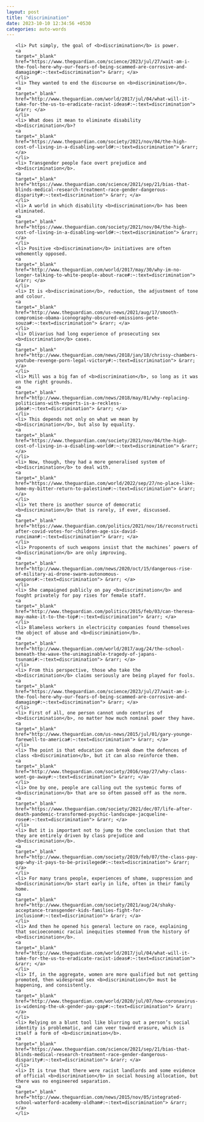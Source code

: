 ```yaml
---
layout: post
title: "discrimination"
date: 2023-10-10 12:34:56 +0530
categories: auto-words
---
```

<ol>

    <li> Put simply, the goal of <b>discrimination</b> is power.
    <a 
    target="_blank" 
    href="https://www.theguardian.com/science/2023/jul/27/wait-am-i-the-fool-here-why-our-fears-of-being-scammed-are-corrosive-and-damaging#:~:text=discrimination"> &rarr; </a>
    </li>
    <li> They wanted to end the discourse on <b>discrimination</b>.
    <a 
    target="_blank" 
    href="http://www.theguardian.com/world/2017/jul/04/what-will-it-take-for-the-us-to-eradicate-racist-ideas#:~:text=discrimination"> &rarr; </a>
    </li>
    <li> What does it mean to eliminate disability <b>discrimination</b>?
    <a 
    target="_blank" 
    href="https://www.theguardian.com/society/2021/nov/04/the-high-cost-of-living-in-a-disabling-world#:~:text=discrimination"> &rarr; </a>
    </li>
    <li> Transgender people face overt prejudice and <b>discrimination</b>.
    <a 
    target="_blank" 
    href="https://www.theguardian.com/science/2021/sep/21/bias-that-blinds-medical-research-treatment-race-gender-dangerous-disparity#:~:text=discrimination"> &rarr; </a>
    </li>
    <li> A world in which disability <b>discrimination</b> has been eliminated.
    <a 
    target="_blank" 
    href="https://www.theguardian.com/society/2021/nov/04/the-high-cost-of-living-in-a-disabling-world#:~:text=discrimination"> &rarr; </a>
    </li>
    <li> Positive <b>discrimination</b> initiatives are often vehemently opposed.
    <a 
    target="_blank" 
    href="http://www.theguardian.com/world/2017/may/30/why-im-no-longer-talking-to-white-people-about-race#:~:text=discrimination"> &rarr; </a>
    </li>
    <li> It is <b>discrimination</b>, reduction, the adjustment of tone and colour.
    <a 
    target="_blank" 
    href="http://www.theguardian.com/us-news/2021/aug/17/smooth-compromise-obama-iconography-obscured-omissions-pete-souza#:~:text=discrimination"> &rarr; </a>
    </li>
    <li> Olivarius had long experience of prosecuting sex <b>discrimination</b> cases.
    <a 
    target="_blank" 
    href="http://www.theguardian.com/news/2018/jan/18/chrissy-chambers-youtube-revenge-porn-legal-victory#:~:text=discrimination"> &rarr; </a>
    </li>
    <li> Mill was a big fan of <b>discrimination</b>, so long as it was on the right grounds.
    <a 
    target="_blank" 
    href="http://www.theguardian.com/news/2018/may/01/why-replacing-politicians-with-experts-is-a-reckless-idea#:~:text=discrimination"> &rarr; </a>
    </li>
    <li> This depends not only on what we mean by <b>discrimination</b>, but also by equality.
    <a 
    target="_blank" 
    href="https://www.theguardian.com/society/2021/nov/04/the-high-cost-of-living-in-a-disabling-world#:~:text=discrimination"> &rarr; </a>
    </li>
    <li> Now, though, they had a more generalised system of <b>discrimination</b> to deal with.
    <a 
    target="_blank" 
    href="https://www.theguardian.com/world/2022/sep/27/no-place-like-home-my-bitter-return-to-palestine#:~:text=discrimination"> &rarr; </a>
    </li>
    <li> Yet there is another source of democratic <b>discrimination</b> that is rarely, if ever, discussed.
    <a 
    target="_blank" 
    href="https://www.theguardian.com/politics/2021/nov/16/reconstruction-after-covid-votes-for-children-age-six-david-runciman#:~:text=discrimination"> &rarr; </a>
    </li>
    <li> Proponents of such weapons insist that the machines’ powers of <b>discrimination</b> are only improving.
    <a 
    target="_blank" 
    href="http://www.theguardian.com/news/2020/oct/15/dangerous-rise-of-military-ai-drone-swarm-autonomous-weapons#:~:text=discrimination"> &rarr; </a>
    </li>
    <li> She campaigned publicly on pay <b>discrimination</b> and fought privately for pay rises for female staff.
    <a 
    target="_blank" 
    href="http://www.theguardian.com/politics/2015/feb/03/can-theresa-may-make-it-to-the-top#:~:text=discrimination"> &rarr; </a>
    </li>
    <li> Blameless workers in electricity companies found themselves the object of abuse and <b>discrimination</b>.
    <a 
    target="_blank" 
    href="http://www.theguardian.com/world/2017/aug/24/the-school-beneath-the-wave-the-unimaginable-tragedy-of-japans-tsunami#:~:text=discrimination"> &rarr; </a>
    </li>
    <li> From this perspective, those who take the <b>discrimination</b> claims seriously are being played for fools.
    <a 
    target="_blank" 
    href="https://www.theguardian.com/science/2023/jul/27/wait-am-i-the-fool-here-why-our-fears-of-being-scammed-are-corrosive-and-damaging#:~:text=discrimination"> &rarr; </a>
    </li>
    <li> First of all, one person cannot undo centuries of <b>discrimination</b>, no matter how much nominal power they have.
    <a 
    target="_blank" 
    href="http://www.theguardian.com/us-news/2015/jul/01/gary-younge-farewell-to-america#:~:text=discrimination"> &rarr; </a>
    </li>
    <li> The point is that education can break down the defences of class <b>discrimination</b>, but it can also reinforce them.
    <a 
    target="_blank" 
    href="http://www.theguardian.com/society/2016/sep/27/why-class-wont-go-away#:~:text=discrimination"> &rarr; </a>
    </li>
    <li> One by one, people are calling out the systemic forms of <b>discrimination</b> that are so often passed off as the norm.
    <a 
    target="_blank" 
    href="https://www.theguardian.com/society/2021/dec/07/life-after-death-pandemic-transformed-psychic-landscape-jacqueline-rose#:~:text=discrimination"> &rarr; </a>
    </li>
    <li> But it is important not to jump to the conclusion that that they are entirely driven by class prejudice and <b>discrimination</b>.
    <a 
    target="_blank" 
    href="http://www.theguardian.com/society/2019/feb/07/the-class-pay-gap-why-it-pays-to-be-privileged#:~:text=discrimination"> &rarr; </a>
    </li>
    <li> For many trans people, experiences of shame, suppression and <b>discrimination</b> start early in life, often in their family home.
    <a 
    target="_blank" 
    href="http://www.theguardian.com/society/2021/aug/24/shaky-acceptance-transgender-kids-families-fight-for-inclusion#:~:text=discrimination"> &rarr; </a>
    </li>
    <li> And then he opened his general lecture on race, explaining that socioeconomic racial inequities stemmed from the history of <b>discrimination</b>.
    <a 
    target="_blank" 
    href="http://www.theguardian.com/world/2017/jul/04/what-will-it-take-for-the-us-to-eradicate-racist-ideas#:~:text=discrimination"> &rarr; </a>
    </li>
    <li> If, in the aggregate, women are more qualified but not getting promoted, then widespread sex <b>discrimination</b> must be happening, and consistently.
    <a 
    target="_blank" 
    href="http://www.theguardian.com/world/2020/jul/07/how-coronavirus-is-widening-the-uk-gender-pay-gap#:~:text=discrimination"> &rarr; </a>
    </li>
    <li> Relying on a blunt tool like blurring out a person’s social identity is problematic, and can veer toward erasure, which is itself a form of <b>discrimination</b>.
    <a 
    target="_blank" 
    href="https://www.theguardian.com/science/2021/sep/21/bias-that-blinds-medical-research-treatment-race-gender-dangerous-disparity#:~:text=discrimination"> &rarr; </a>
    </li>
    <li> It is true that there were racist landlords and some evidence of official <b>discrimination</b> in social housing allocation, but there was no engineered separation.
    <a 
    target="_blank" 
    href="http://www.theguardian.com/news/2015/nov/05/integrated-school-waterford-academy-oldham#:~:text=discrimination"> &rarr; </a>
    </li>